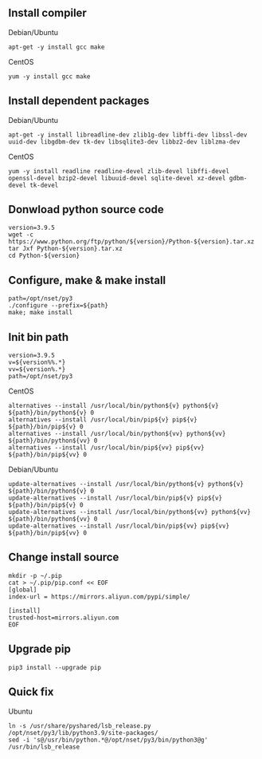 ## Install compiler
Debian/Ubuntu
```
apt-get -y install gcc make
```
CentOS
```
yum -y install gcc make
```

## Install dependent packages
Debian/Ubuntu
```
apt-get -y install libreadline-dev zlib1g-dev libffi-dev libssl-dev uuid-dev libgdbm-dev tk-dev libsqlite3-dev libbz2-dev liblzma-dev
```
CentOS
```
yum -y install readline readline-devel zlib-devel libffi-devel openssl-devel bzip2-devel libuuid-devel sqlite-devel xz-devel gdbm-devel tk-devel
```
## Donwload python source code
```
version=3.9.5
wget -c https://www.python.org/ftp/python/${version}/Python-${version}.tar.xz
tar Jxf Python-${version}.tar.xz
cd Python-${version}
```

## Configure, make & make install
```
path=/opt/nset/py3
./configure --prefix=${path}
make; make install
```

## Init bin path
```
version=3.9.5
v=${version%%.*}
vv=${version%.*}
path=/opt/nset/py3
```
CentOS
```
alternatives --install /usr/local/bin/python${v} python${v} ${path}/bin/python${v} 0
alternatives --install /usr/local/bin/pip${v} pip${v} ${path}/bin/pip${v} 0
alternatives --install /usr/local/bin/python${vv} python${vv} ${path}/bin/python${vv} 0
alternatives --install /usr/local/bin/pip${vv} pip${vv} ${path}/bin/pip${vv} 0
```
Debian/Ubuntu
```
update-alternatives --install /usr/local/bin/python${v} python${v} ${path}/bin/python${v} 0
update-alternatives --install /usr/local/bin/pip${v} pip${v} ${path}/bin/pip${v} 0
update-alternatives --install /usr/local/bin/python${vv} python${vv} ${path}/bin/python${vv} 0
update-alternatives --install /usr/local/bin/pip${vv} pip${vv} ${path}/bin/pip${vv} 0
```

## Change install source
```
mkdir -p ~/.pip
cat > ~/.pip/pip.conf << EOF
[global]
index-url = https://mirrors.aliyun.com/pypi/simple/

[install]
trusted-host=mirrors.aliyun.com
EOF
```

## Upgrade pip
```
pip3 install --upgrade pip
```

## Quick fix
Ubuntu
```
ln -s /usr/share/pyshared/lsb_release.py /opt/nset/py3/lib/python3.9/site-packages/
sed -i 's@/usr/bin/python.*@/opt/nset/py3/bin/python3@g' /usr/bin/lsb_release
```
